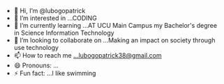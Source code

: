 - 👋 Hi, I’m @lubogopatrick
- 👀 I’m interested in ...CODING
- 🌱 I’m currently learning ...AT UCU Main Campus my Bachelor's degree in Science Information Technology
- 💞️ I’m looking to collaborate on ...Making an impact on society through use technology
- 📫 How to reach me ...lubogopatrick38@gmail.com 
- 😄 Pronouns: ...
- ⚡ Fun fact: ...l like swimming

<!---
lubogopatrick/lubogopatrick is a ✨ special ✨ repository because its `README.md` (this file) appears on your GitHub profile.
You can click the Preview link to take a look at your changes.
--->
